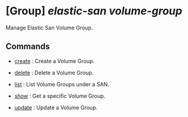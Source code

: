 # [Group] _elastic-san volume-group_

Manage Elastic San Volume Group.

## Commands

- [create](/Commands/elastic-san/volume-group/_create.md)
: Create a Volume Group.

- [delete](/Commands/elastic-san/volume-group/_delete.md)
: Delete a Volume Group.

- [list](/Commands/elastic-san/volume-group/_list.md)
: List Volume Groups under a SAN.

- [show](/Commands/elastic-san/volume-group/_show.md)
: Get a specific Volume Group.

- [update](/Commands/elastic-san/volume-group/_update.md)
: Update a Volume Group.
